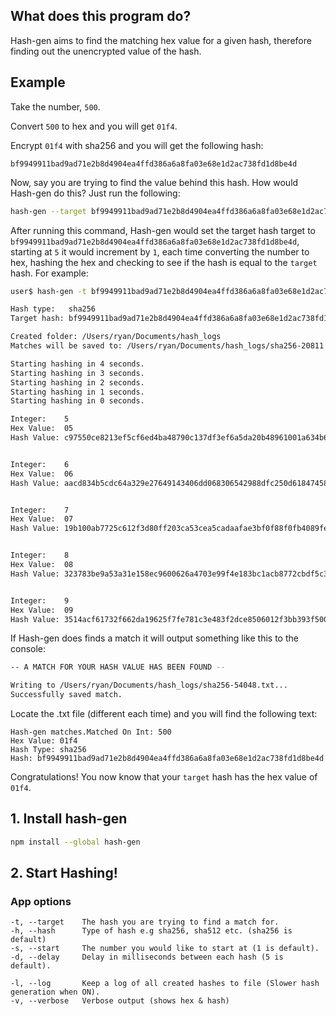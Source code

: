 ## What does this program do?

Hash-gen aims to find the matching hex value for a given hash, therefore finding out the
unencrypted value of the hash.

## Example

Take the number, `500`.

Convert `500` to hex and you will get `01f4`.

Encrypt `01f4` with sha256 and you will get the following hash:

`bf9949911bad9ad71e2b8d4904ea4ffd386a6a8fa03e68e1d2ac738fd1d8be4d`

Now, say you are trying to find the value behind this hash. How would Hash-gen
do this? Just run the following:

```bash
hash-gen --target bf9949911bad9ad71e2b8d4904ea4ffd386a6a8fa03e68e1d2ac738fd1d8be4d --start 5 --hash sha256
```

After running this command, Hash-gen would set the target hash target to `bf9949911bad9ad71e2b8d4904ea4ffd386a6a8fa03e68e1d2ac738fd1d8be4d`, starting at `5` it would increment by `1`, each time converting the number to hex, hashing the hex and checking
to see if the hash is equal to the `target` hash. For example:

```bash
user$ hash-gen -t bf9949911bad9ad71e2b8d4904ea4ffd386a6a8fa03e68e1d2ac738fd1d8be4d -s 5 -d 1 -h sha256 -v -l

Hash type:   sha256
Target hash: bf9949911bad9ad71e2b8d4904ea4ffd386a6a8fa03e68e1d2ac738fd1d8be4d

Created folder: /Users/ryan/Documents/hash_logs
Matches will be saved to: /Users/ryan/Documents/hash_logs/sha256-20811.txt

Starting hashing in 4 seconds.
Starting hashing in 3 seconds.
Starting hashing in 2 seconds.
Starting hashing in 1 seconds.
Starting hashing in 0 seconds.

Integer:    5
Hex Value:  05
Hash Value: c97550ce8213ef5cf6ed4ba48790c137df3ef6a5da20b48961001a634b6cead2


Integer:    6
Hex Value:  06
Hash Value: aacd834b5cdc64a329e27649143406dd068306542988dfc250d6184745894849


Integer:    7
Hex Value:  07
Hash Value: 19b100ab7725c612f3d80ff203ca53cea5cadaafae3bf0f88f0fb4089fe08815


Integer:    8
Hex Value:  08
Hash Value: 323783be9a53a31e158ec9600626a4703e99f4e183bc1acb8772cbdf5c3a1ece


Integer:    9
Hex Value:  09
Hash Value: 3514acf61732f662da19625f7fe781c3e483f2dce8506012f3bb393f5003e105
```

If Hash-gen does finds a match it will output something like this to the console:

```bash
-- A MATCH FOR YOUR HASH VALUE HAS BEEN FOUND --

Writing to /Users/ryan/Documents/hash_logs/sha256-54048.txt...
Successfully saved match.
```

Locate the .txt file (different each time) and you will find the following text:

```
Hash-gen matches.Matched On Int: 500
Hex Value: 01f4
Hash Type: sha256
Hash: bf9949911bad9ad71e2b8d4904ea4ffd386a6a8fa03e68e1d2ac738fd1d8be4d
```

Congratulations! You now know that your `target` hash has the hex value of `01f4`.

## 1. Install hash-gen

```bash
npm install --global hash-gen
```
## 2. Start Hashing!

### App options

```
-t, --target    The hash you are trying to find a match for.
-h, --hash      Type of hash e.g sha256, sha512 etc. (sha256 is default)
-s, --start     The number you would like to start at (1 is default).
-d, --delay     Delay in milliseconds between each hash (5 is default).

-l, --log       Keep a log of all created hashes to file (Slower hash generation when ON).
-v, --verbose   Verbose output (shows hex & hash)
```
